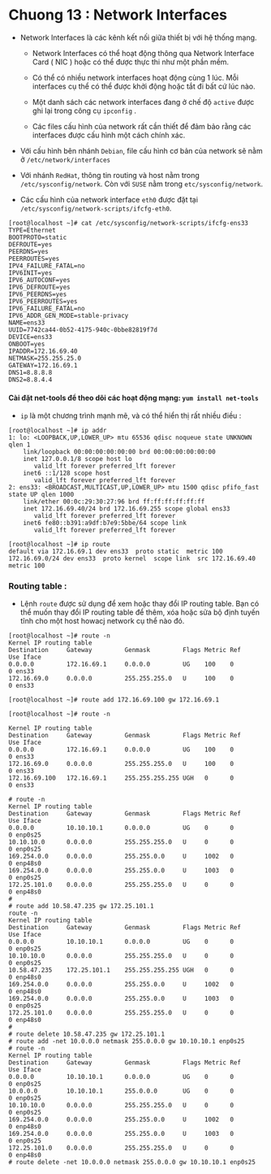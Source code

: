 # Chuong 13 : Network Interfaces

- Network Interfaces là các kênh kết nối giữa thiết bị với hệ thống mạng. 

	- Network Interfaces có thể hoạt động thông qua Network Interface Card ( NIC ) 
	hoặc có thể được thực thi như một phần mềm.
	
	- Có thể có nhiều network interfaces hoạt động cùng 1 lúc. Mỗi interfaces cụ thể
	có thể được khởi động hoặc tắt đi bất cứ lúc nào.
	
	- Một danh sách các network interfaces đang ở chế độ `active` được ghi lại trong công cụ
	`ipconfig` . 
	
	- Các files cấu hình của network rất cần thiết để đảm bảo rằng các interfaces được cấu hình
	một cách chính xác.
	
- Với cấu hình bên nhánh `Debian`, file cấu hình cơ bản của network sẽ nằm ở `/etc/network/interfaces`

- Với nhánh `RedHat`, thông tin routing và host nằm trong `/etc/sysconfig/network`. Còn với `SUSE` nằm trong
`etc/sysconfig/network`.

- Các cấu hình của network interface `eth0` được đặt tại `/etc/sysconfig/network-scripts/ifcfg-eth0`.

```
[root@localhost ~]# cat /etc/sysconfig/network-scripts/ifcfg-ens33
TYPE=Ethernet
BOOTPROTO=static
DEFROUTE=yes
PEERDNS=yes
PEERROUTES=yes
IPV4_FAILURE_FATAL=no
IPV6INIT=yes
IPV6_AUTOCONF=yes
IPV6_DEFROUTE=yes
IPV6_PEERDNS=yes
IPV6_PEERROUTES=yes
IPV6_FAILURE_FATAL=no
IPV6_ADDR_GEN_MODE=stable-privacy
NAME=ens33
UUID=7742ca44-0b52-4175-940c-0bbe82819f7d
DEVICE=ens33
ONBOOT=yes
IPADDR=172.16.69.40
NETMASK=255.255.25.0
GATEWAY=172.16.69.1
DNS1=8.8.8.8
DNS2=8.8.4.4
```


#### Cài đặt net-tools để theo dõi các hoạt động mạng: `yum install net-tools`

- `ip` là một chương trình mạnh mẽ, và có thể hiển thị rất nhiều điều :

```
[root@localhost ~]# ip addr
1: lo: <LOOPBACK,UP,LOWER_UP> mtu 65536 qdisc noqueue state UNKNOWN qlen 1
    link/loopback 00:00:00:00:00:00 brd 00:00:00:00:00:00
    inet 127.0.0.1/8 scope host lo
       valid_lft forever preferred_lft forever
    inet6 ::1/128 scope host
       valid_lft forever preferred_lft forever
2: ens33: <BROADCAST,MULTICAST,UP,LOWER_UP> mtu 1500 qdisc pfifo_fast state UP qlen 1000
    link/ether 00:0c:29:30:27:96 brd ff:ff:ff:ff:ff:ff
    inet 172.16.69.40/24 brd 172.16.69.255 scope global ens33
       valid_lft forever preferred_lft forever
    inet6 fe80::b391:a9df:b7e9:5bbe/64 scope link
       valid_lft forever preferred_lft forever
```

```
[root@localhost ~]# ip route
default via 172.16.69.1 dev ens33  proto static  metric 100
172.16.69.0/24 dev ens33  proto kernel  scope link  src 172.16.69.40  metric 100
```

### Routing table :

- Lệnh `route` được sử dụng để xem hoặc thay đổi IP routing table. Bạn có thể muốn thay đổi
IP routing table để thêm, xóa hoặc sửa bộ định tuyến tĩnh cho một host howacj network cụ thể nào đó.

```
[root@localhost ~]# route -n
Kernel IP routing table
Destination     Gateway         Genmask         Flags Metric Ref    Use Iface
0.0.0.0         172.16.69.1     0.0.0.0         UG    100    0        0 ens33
172.16.69.0     0.0.0.0         255.255.255.0   U     100    0        0 ens33

[root@localhost ~]# route add 172.16.69.100 gw 172.16.69.1

[root@localhost ~]# route -n

Kernel IP routing table
Destination     Gateway         Genmask         Flags Metric Ref    Use Iface
0.0.0.0         172.16.69.1     0.0.0.0         UG    100    0        0 ens33
172.16.69.0     0.0.0.0         255.255.255.0   U     100    0        0 ens33
172.16.69.100   172.16.69.1     255.255.255.255 UGH   0      0        0 ens33

```
```
# route -n
Kernel IP routing table
Destination     Gateway         Genmask         Flags Metric Ref    Use Iface
0.0.0.0         10.10.10.1      0.0.0.0         UG    0      0        0 enp0s25
10.10.10.0      0.0.0.0         255.255.255.0   U     0      0        0 enp0s25
169.254.0.0     0.0.0.0         255.255.0.0     U     1002   0        0 enp48s0
169.254.0.0     0.0.0.0         255.255.0.0     U     1003   0        0 enp0s25
172.25.101.0    0.0.0.0         255.255.255.0   U     0      0        0 enp48s0
# 
# route add 10.58.47.235 gw 172.25.101.1
route -n
Kernel IP routing table
Destination     Gateway         Genmask         Flags Metric Ref    Use Iface
0.0.0.0         10.10.10.1      0.0.0.0         UG    0      0        0 enp0s25
10.10.10.0      0.0.0.0         255.255.255.0   U     0      0        0 enp0s25
10.58.47.235    172.25.101.1    255.255.255.255 UGH   0      0        0 enp48s0
169.254.0.0     0.0.0.0         255.255.0.0     U     1002   0        0 enp48s0
169.254.0.0     0.0.0.0         255.255.0.0     U     1003   0        0 enp0s25
172.25.101.0    0.0.0.0         255.255.255.0   U     0      0        0 enp48s0
# 
# route delete 10.58.47.235 gw 172.25.101.1
# route add -net 10.0.0.0 netmask 255.0.0.0 gw 10.10.10.1 enp0s25
# route -n
Kernel IP routing table
Destination     Gateway         Genmask         Flags Metric Ref    Use Iface
0.0.0.0         10.10.10.1      0.0.0.0         UG    0      0        0 enp0s25
10.0.0.0        10.10.10.1      255.0.0.0       UG    0      0        0 enp0s25
10.10.10.0      0.0.0.0         255.255.255.0   U     0      0        0 enp0s25
169.254.0.0     0.0.0.0         255.255.0.0     U     1002   0        0 enp48s0
169.254.0.0     0.0.0.0         255.255.0.0     U     1003   0        0 enp0s25
172.25.101.0    0.0.0.0         255.255.255.0   U     0      0        0 enp48s0
# route delete -net 10.0.0.0 netmask 255.0.0.0 gw 10.10.10.1 enp0s25
```


